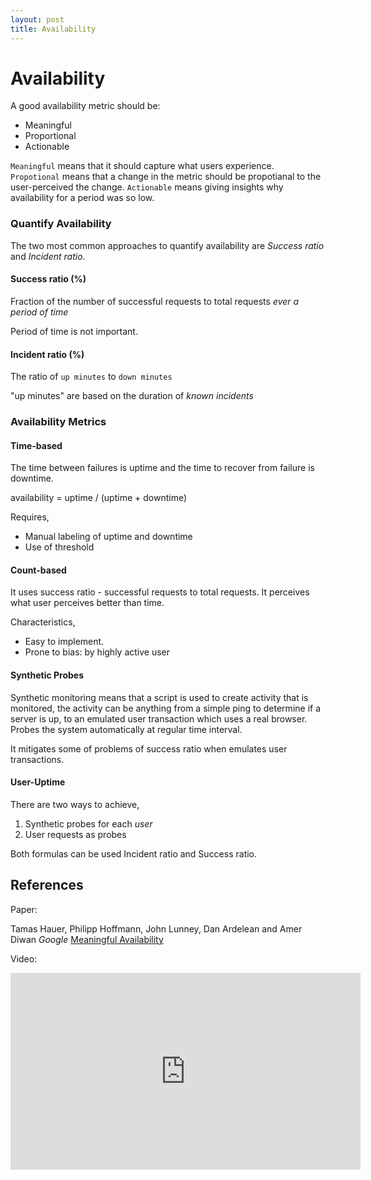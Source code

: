 ```yaml
---
layout: post
title: Availability
---
```


# Availability

A good availability metric should be:

- Meaningful
- Proportional
- Actionable

`Meaningful` means that it should capture what users experience.
`Propotional` means that a change in the metric should be propotianal to the user-perceived the change.
`Actionable` means giving insights why availability for a period was so low.

### Quantify Availability

The two most common approaches to quantify availability are _Success ratio_ and _Incident ratio_.

#### Success ratio (%)

Fraction of the number of successful requests to total requests _ever a period of time_

Period of time is not important.

#### Incident ratio (%)

The ratio of `up minutes` to `down minutes`

"up minutes" are based on the duration of _known incidents_

### Availability Metrics

#### Time-based

The time between failures is uptime and the time to recover from failure is downtime.

availability = uptime / (uptime + downtime)

Requires,
- Manual labeling of uptime and downtime
- Use of threshold

#### Count-based

It uses success ratio - successful requests to total requests.
It perceives what user perceives better than time.

Characteristics,

- Easy to implement.
- Prone to bias: by highly active user

#### Synthetic Probes

Synthetic monitoring means that a script is used to create activity that is monitored,
the activity can be anything from a simple ping to determine if a server is up, to an emulated user transaction which uses a real browser.
Probes the system automatically at regular time interval.

It mitigates some of problems of success ratio when emulates user transactions.

#### User-Uptime

There are two ways to achieve,

1. Synthetic probes for each _user_
2. User requests as probes

Both formulas can be used Incident ratio and Success ratio.

## References

Paper:

Tamas Hauer, Philipp Hoffmann, John Lunney, Dan Ardelean and Amer Diwan _Google_ [Meaningful Availability](https://www.usenix.org/conference/nsdi20/presentation/hauer)

Video:

<iframe width="560" height="315" src="https://www.youtube.com/embed/7TY8RaolprI" frameborder="0" allow="accelerometer; autoplay; encrypted-media; gyroscope; picture-in-picture" allowfullscreen></iframe>
